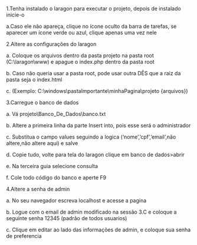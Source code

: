 1.Tenha instalado o laragon para executar o projeto, depois de instalado inicie-o

  a.Caso ele não apareça, clique no ícone oculto da barra de tarefas, se aparecer um ícone verde ou azul, clique apenas uma vez nele


2.Altere as configurações do laragon

  a.	Coloque os arquivos dentro da pasta projeto na pasta root (C:\laragon\www) e apague o index.php dentro da pasta root

  b.	Caso não queria usar a pasta root, pode usar outra DÊS que a raiz da pasta seja o index.html 

  c.	(Exemplo: C:\windows\pastaImportante\minhaPagina\projeto {arquivos})


3.Carregue o banco de dados
   
  a.	Vá projeto\Banco_De_Dados\banco.txt

  b.	Altere a primeira linha da parte Insert into, pois esse será o administrador

  c.	Substitua o campo values seguindo a logica (‘nome’,’cpf’,’email’,não altere,não altere aqui) e salve

  d.	Copie tudo, volte para tela do laragon clique em banco de dados>abrir

  e.	Na terceira guia selecione consulta 

  f.	Cole todo código do banco e aperte F9


4.Altere a senha de admin
   
  a.	No seu navegador escreva localhost e acesse a pagina

  b.	Logue com o email de admin modificado na sessão 3.C e coloque a seguinte senha 12345 (padrão de todos usuarios)
  
  c.	Clique em editar ao lado das informações de admin, e coloque sua senha de preferencia
